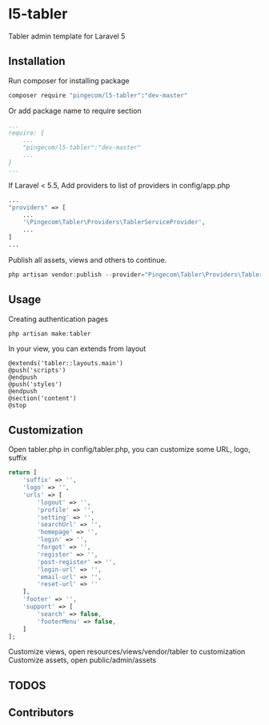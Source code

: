 # l5-tabler
Tabler admin template for Laravel 5

## Installation
Run composer for installing package
```bash
composer require "pingecom/l5-tabler":"dev-master"
```
Or add package name to require section
```yaml
...
require: {
	...
	"pingecom/l5-tabler":"dev-master"
	...
}
...
```

If Laravel < 5.5, Add providers to list of providers in config/app.php

```php
...
"providers" => [
    ...
    '\Pingecom\Tabler\Providers\TablerServiceProvider',
    ...
]
...
```

Publish all assets, views and others to continue.

```php
php artisan vendor:publish --provider="Pingecom\Tabler\Providers\TablerServiceProvider" 
```

## Usage

Creating authentication pages

```php
php artisan make:tabler 
```

In your view, you can extends from layout
```blade
@extends('tabler::layouts.main')
@push('scripts')
@endpush
@push('styles')
@endpush
@section('content')
@stop
```

## Customization

Open tabler.php in config/tabler.php, you can customize some URL, logo, suffix

```php
return [
    'suffix' => '',
    'logo' => '',
    'urls' => [
        'logout' => '',
        'profile' => '',
        'setting' => '',
        'searchUrl' => '',
        'homepage' => '',
        'login' => '',
        'forgot' => '',
        'register' => '',
        'post-register' => '',
        'login-url' => '',
        'email-url' => '',
        'reset-url' => ''
    ],
    'footer' => '',
    'support' => [
        'search' => false,
        'footerMenu' => false,
    ]
];
```
Customize views, open resources/views/vendor/tabler to customization
Customize assets, open public/admin/assets

## TODOS

## Contributors